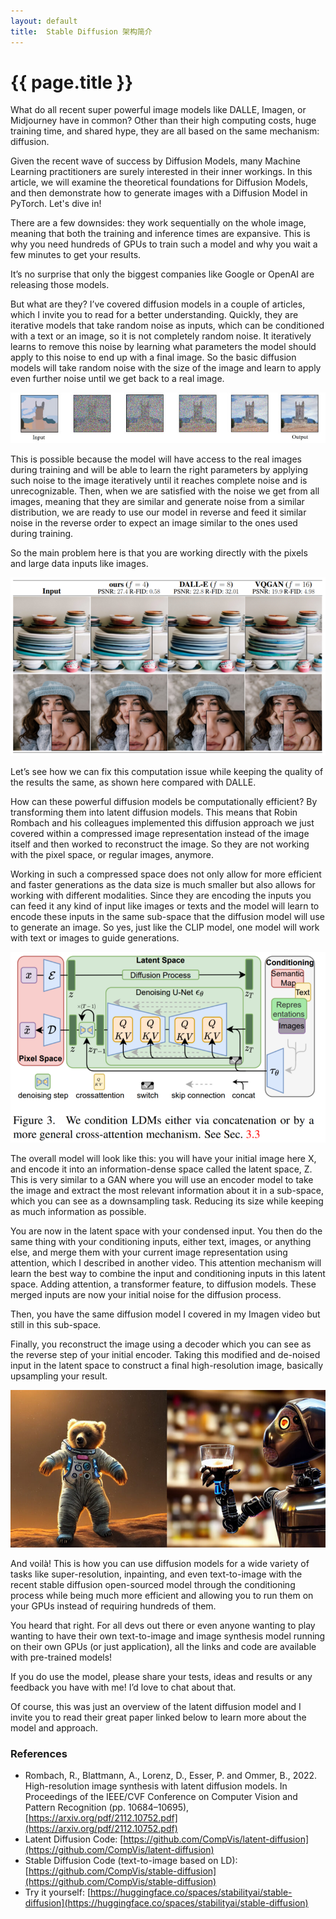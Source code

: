 ```yaml
---
layout: default
title:  Stable Diffusion 架构简介
---
```


# {{ page.title }}

What do all recent super powerful image models like DALLE, Imagen, or Midjourney have in common? Other than their high computing costs, huge training time, and shared hype, they are all based on the same mechanism: diffusion.


Given the recent wave of success by Diffusion Models, many Machine Learning practitioners are surely interested in their inner workings. In this article, we will examine the theoretical foundations for Diffusion Models, and then demonstrate how to generate images with a Diffusion Model in PyTorch. Let's dive in!

There are a few downsides: they work sequentially on the whole image, meaning that both the training and inference times are expansive. This is why you need hundreds of GPUs to train such a model and why you wait a few minutes to get your results.

It’s no surprise that only the biggest companies like Google or OpenAI are releasing those models.

But what are they? I’ve covered diffusion models in a couple of articles, which I invite you to read for a better understanding. Quickly, they are iterative models that take random noise as inputs, which can be conditioned with a text or an image, so it is not completely random noise. It iteratively learns to remove this noise by learning what parameters the model should apply to this noise to end up with a final image. So the basic diffusion models will take random noise with the size of the image and learn to apply even further noise until we get back to a real image.

![diffusion](./img/fig01.jpg)

This is possible because the model will have access to the real images during training and will be able to learn the right parameters by applying such noise to the image iteratively until it reaches complete noise and is unrecognizable. Then, when we are satisfied with the noise we get from all images, meaning that they are similar and generate noise from a similar distribution, we are ready to use our model in reverse and feed it similar noise in the reverse order to expect an image similar to the ones used during training.

So the main problem here is that you are working directly with the pixels and large data inputs like images.

![diffusion](./img/fig02.png)

Let’s see how we can fix this computation issue while keeping the quality of the results the same, as shown here compared with DALLE.

How can these powerful diffusion models be computationally efficient? By transforming them into latent diffusion models. This means that Robin Rombach and his colleagues implemented this diffusion approach we just covered within a compressed image representation instead of the image itself and then worked to reconstruct the image. So they are not working with the pixel space, or regular images, anymore.

Working in such a compressed space does not only allow for more efficient and faster generations as the data size is much smaller but also allows for working with different modalities. Since they are encoding the inputs you can feed it any kind of input like images or texts and the model will learn to encode these inputs in the same sub-space that the diffusion model will use to generate an image. So yes, just like the CLIP model, one model will work with text or images to guide generations.

![diffusion](./img/fig03.png)

The overall model will look like this: you will have your initial image here X, and encode it into an information-dense space called the latent space, Z. This is very similar to a GAN where you will use an encoder model to take the image and extract the most relevant information about it in a sub-space, which you can see as a downsampling task. Reducing its size while keeping as much information as possible.

You are now in the latent space with your condensed input. You then do the same thing with your conditioning inputs, either text, images, or anything else, and merge them with your current image representation using attention, which I described in another video. This attention mechanism will learn the best way to combine the input and conditioning inputs in this latent space. Adding attention, a transformer feature, to diffusion models. These merged inputs are now your initial noise for the diffusion process.

Then, you have the same diffusion model I covered in my Imagen video but still in this sub-space.

Finally, you reconstruct the image using a decoder which you can see as the reverse step of your initial encoder. Taking this modified and de-noised input in the latent space to construct a final high-resolution image, basically upsampling your result.

![diffusion](./img/fig04.png)

And voilà! This is how you can use diffusion models for a wide variety of tasks like super-resolution, inpainting, and even text-to-image with the recent stable diffusion open-sourced model through the conditioning process while being much more efficient and allowing you to run them on your GPUs instead of requiring hundreds of them.

You heard that right. For all devs out there or even anyone wanting to play wanting to have their own text-to-image and image synthesis model running on their own GPUs (or just application), all the links and code are available with pre-trained models!

If you do use the model, please share your tests, ideas and results or any feedback you have with me! I’d love to chat about that.

Of course, this was just an overview of the latent diffusion model and I invite you to read their great paper linked below to learn more about the model and approach.

### References

- Rombach, R., Blattmann, A., Lorenz, D., Esser, P. and Ommer, B., 2022. High-resolution image synthesis with latent diffusion models. In Proceedings of the IEEE/CVF Conference on Computer Vision and Pattern Recognition (pp. 10684–10695), [https://arxiv.org/pdf/2112.10752.pdf](https://arxiv.org/pdf/2112.10752.pdf)
- Latent Diffusion Code: [https://github.com/CompVis/latent-diffusion](https://github.com/CompVis/latent-diffusion)
- Stable Diffusion Code (text-to-image based on LD): [https://github.com/CompVis/stable-diffusion](https://github.com/CompVis/stable-diffusion)
- Try it yourself: [https://huggingface.co/spaces/stabilityai/stable-diffusion](https://huggingface.co/spaces/stabilityai/stable-diffusion)


